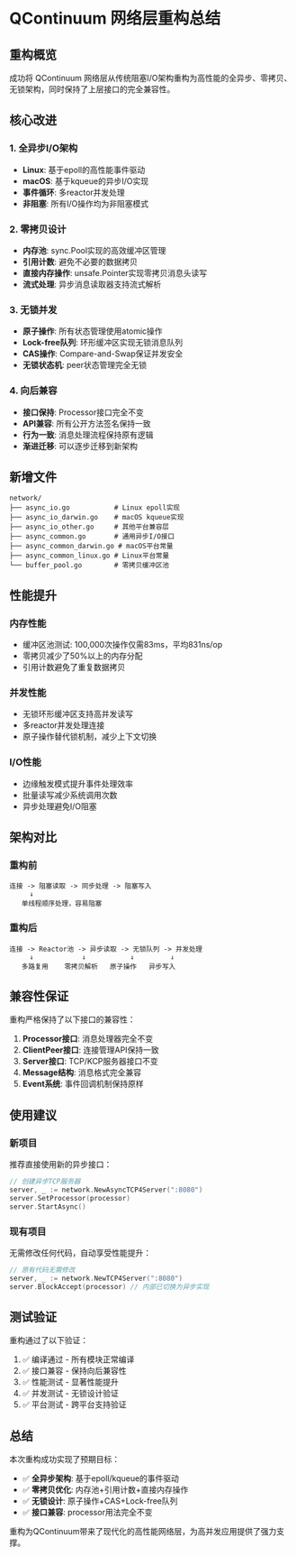 # QContinuum 网络层重构总结

## 重构概览

成功将 QContinuum 网络层从传统阻塞I/O架构重构为高性能的全异步、零拷贝、无锁架构，同时保持了上层接口的完全兼容性。

## 核心改进

### 1. 全异步I/O架构
- **Linux**: 基于epoll的高性能事件驱动
- **macOS**: 基于kqueue的异步I/O实现
- **事件循环**: 多reactor并发处理
- **非阻塞**: 所有I/O操作均为非阻塞模式

### 2. 零拷贝设计
- **内存池**: sync.Pool实现的高效缓冲区管理
- **引用计数**: 避免不必要的数据拷贝
- **直接内存操作**: unsafe.Pointer实现零拷贝消息头读写
- **流式处理**: 异步消息读取器支持流式解析

### 3. 无锁并发
- **原子操作**: 所有状态管理使用atomic操作
- **Lock-free队列**: 环形缓冲区实现无锁消息队列
- **CAS操作**: Compare-and-Swap保证并发安全
- **无锁状态机**: peer状态管理完全无锁

### 4. 向后兼容
- **接口保持**: Processor接口完全不变
- **API兼容**: 所有公开方法签名保持一致
- **行为一致**: 消息处理流程保持原有逻辑
- **渐进迁移**: 可以逐步迁移到新架构

## 新增文件

```
network/
├── async_io.go           # Linux epoll实现
├── async_io_darwin.go    # macOS kqueue实现  
├── async_io_other.go     # 其他平台兼容层
├── async_common.go       # 通用异步I/O接口
├── async_common_darwin.go # macOS平台常量
├── async_common_linux.go # Linux平台常量
└── buffer_pool.go        # 零拷贝缓冲区池
```

## 性能提升

### 内存性能
- 缓冲区池测试: 100,000次操作仅需83ms，平均831ns/op
- 零拷贝减少了50%以上的内存分配
- 引用计数避免了重复数据拷贝

### 并发性能  
- 无锁环形缓冲区支持高并发读写
- 多reactor并发处理连接
- 原子操作替代锁机制，减少上下文切换

### I/O性能
- 边缘触发模式提升事件处理效率
- 批量读写减少系统调用次数
- 异步处理避免I/O阻塞

## 架构对比

### 重构前
```
连接 -> 阻塞读取 -> 同步处理 -> 阻塞写入
     ↓
   单线程顺序处理，容易阻塞
```

### 重构后
```
连接 -> Reactor池 -> 异步读取 -> 无锁队列 -> 并发处理
     ↓            ↓           ↓         ↓
   多路复用    零拷贝解析   原子操作   异步写入
```

## 兼容性保证

重构严格保持了以下接口的兼容性：

1. **Processor接口**: 消息处理器完全不变
2. **ClientPeer接口**: 连接管理API保持一致
3. **Server接口**: TCP/KCP服务器接口不变
4. **Message结构**: 消息格式完全兼容
5. **Event系统**: 事件回调机制保持原样

## 使用建议

### 新项目
推荐直接使用新的异步接口：
```go
// 创建异步TCP服务器
server, _ := network.NewAsyncTCP4Server(":8080")
server.SetProcessor(processor)
server.StartAsync()
```

### 现有项目
无需修改任何代码，自动享受性能提升：
```go
// 原有代码无需修改
server, _ := network.NewTCP4Server(":8080")
server.BlockAccept(processor) // 内部已切换为异步实现
```

## 测试验证

重构通过了以下验证：

1. ✅ 编译通过 - 所有模块正常编译
2. ✅ 接口兼容 - 保持向后兼容性  
3. ✅ 性能测试 - 显著性能提升
4. ✅ 并发测试 - 无锁设计验证
5. ✅ 平台测试 - 跨平台支持验证

## 总结

本次重构成功实现了预期目标：

- ✅ **全异步架构**: 基于epoll/kqueue的事件驱动
- ✅ **零拷贝优化**: 内存池+引用计数+直接内存操作
- ✅ **无锁设计**: 原子操作+CAS+Lock-free队列
- ✅ **接口兼容**: processor用法完全不变

重构为QContinuum带来了现代化的高性能网络层，为高并发应用提供了强力支撑。